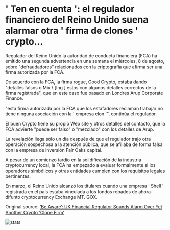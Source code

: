 # ' Ten en cuenta ': el regulador financiero del Reino Unido suena alarmar otra ' firma de clones ' crypto...

Regulador del Reino Unido la autoridad de conducta financiera (FCA) ha emitido una segunda advertencia en una semana el miércoles, 8 de agosto, sobre "defraudadores" relacionados con la criptografía que afirma ser una firma autorizada por la FCA.

De acuerdo con la FCA, la firma rogue, Good Crypto, estaba dando "detalles falsos o Mix \ [Ing \] estos con algunos detalles correctos de la firma registrada", que en este caso fue basado en Londres Arup Corporate Finance.

"esta firma autorizada por la FCA que los estafadores reclaman trabajar no tiene ninguna asociación con la ' empresa clon '", continúa el regulador.

El buen Crypto tiene su propio Web site y otros detalles del contacto, que la FCA advierte "puede ser falso" o "mezclado" con los detalles de Arup.

La revelación llega sólo un día después de que el regulador trajo otra operación sospechosa a la atención pública, que se afiliaba de forma falsa con la empresa de inversión Fair Oaks capital.

A pesar de un comienzo tardío en la solidificación de la industria cryptocurrency local, la FCA ha empezado a evaluar formalmente si los operadores simbólicos y otras entidades cumplen con los requisitos legales pertinentes.

En marzo, el Reino Unido alcanzó los titulares cuando una empresa ' Shell ' registrada en el país estaba vinculada a los fondos robados de ahora-difunto cryptocurrency Exchange MT. GOX.

Original source: [‘Be Aware’: UK Financial Regulator Sounds Alarm Over Yet Another Crypto ‘Clone Firm’](https://cointelegraph.com/news/be-aware-uk-financial-regulator-sounds-alarm-over-yet-another-crypto-clone-firm)

![stats](https://c.statcounter.com/11760860/0/a89fa40b/1/ "stats")
